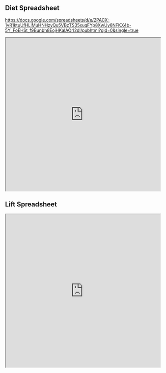 ## Diet Spreadsheet

https://docs.google.com/spreadsheets/d/e/2PACX-1vR1ktuUfHLIMuHNHzyQu5VBzTS35xuqFYp8XwUy6NFKX4b-5Y_FoEHSt_f9Bunbh8EojHKalAOrl2dI/pubhtml?gid=0&single=true
<iframe src="https://docs.google.com/spreadsheets/d/e/2PACX-1vR1ktuUfHLIMuHNHzyQu5VBzTS35xuqFYp8XwUy6NFKX4b-5Y_FoEHSt_f9Bunbh8EojHKalAOrl2dI/pubhtml?gid=0&amp;single=true&amp;widget=true&amp;headers=false" width="100%" height="500px"></iframe>

## Lift Spreadsheet

<iframe src="https://docs.google.com/spreadsheets/d/e/2PACX-1vSEvQFzoAlkrE_tMjJJDLagicXFwmdez13aDPIXQogmEvYSmOLK05uwPfvfrm_edwB456ESGWAQq7LT/pubhtml?gid=1601723964&amp;single=true&amp;widget=true&amp;headers=false" width="100%" height="500px"></iframe>